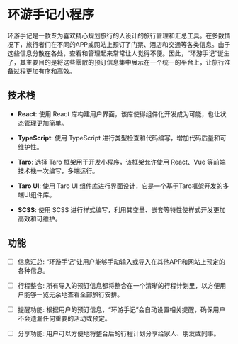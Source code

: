 <!--
 * @Author: lc 13454782562@163.com
 * @Date: 2023-09-27 16:15:49
 * @LastEditors: lc 13454782562@163.com
 * @LastEditTime: 2023-09-27 16:18:15
 * @FilePath: \journeyhub\README.md
 * @Description: 这是默认设置,请设置`customMade`, 打开koroFileHeader查看配置 进行设置: https://github.com/OBKoro1/koro1FileHeader/wiki/%E9%85%8D%E7%BD%AE
-->
# 环游手记小程序

环游手记是一款专为喜欢精心规划旅行的人设计的旅行管理和汇总工具。在多数情况下，旅行者们在不同的APP或网站上预订了门票、酒店和交通等各类信息。由于这些信息分散在各处，查看和管理起来常常让人觉得不便。因此，“环游手记”诞生了，其主要目的是将这些零散的预订信息集中展示在一个统一的平台上，让旅行准备过程更加有序和高效。

## 技术栈

+ **React**: 使用 React 库构建用户界面，该库使得组件化开发成为可能，也让状态管理更加简单。

+ **TypeScript**: 使用 TypeScript 进行类型检查和代码编写，增加代码质量和可维护性。

+ **Taro**: 选择 Taro 框架用于开发小程序，该框架允许使用 React、Vue 等前端技术栈一次编写，多端运行。

+ **Taro UI**: 使用 Taro UI 组件库进行界面设计，它是一个基于Taro框架开发的多端UI组件库。

+ **SCSS**: 使用 SCSS 进行样式编写，利用其变量、嵌套等特性使样式开发更加高效和可维护。


## 功能
- [ ] 信息汇总: “环游手记”让用户能够手动输入或导入在其他APP和网站上预定的各种信息。

- [ ] 行程整合: 所有导入的预订信息都将整合在一个清晰的行程计划里，以方便用户能够一览无余地查看全部旅行安排。
- [ ] 提醒功能: 根据用户的预订信息，“环游手记”会自动设置相关提醒，确保用户不会遗漏任何重要的活动或预定。
- [ ] 分享功能: 用户可以方便地将整合后的行程计划分享给家人、朋友或同事。

